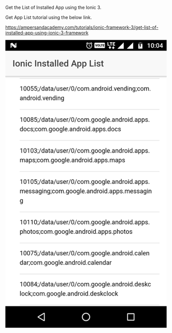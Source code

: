 Get the List of Installed App using the Ionic 3.

Get App List tutorial using the below link.

https://ampersandacademy.com/tutorials/ionic-framework-3/get-list-of-installed-app-using-ionic-3-framework

<img src="ionic3-installed-app-list.png" width="600px">
